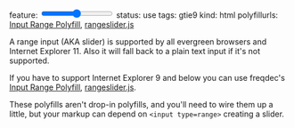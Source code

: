feature: <input type=range>
status: use
tags: gtie9
kind: html
polyfillurls: [Input Range Polyfill](https://github.com/freqdec/fd-slider), [rangeslider.js](http://rangeslider.js.org/)

A range input (AKA slider) is supported by all evergreen browsers and Internet Explorer 11. Also it will fall back to a plain text input if it's not supported.

If you have to support Internet Explorer 9 and below you can use freqdec's [Input Range Polyfill](https://github.com/freqdec/fd-slider), [rangeslider.js](http://rangeslider.js.org/).

These polyfills aren't drop-in polyfills, and you'll need to wire them up a little, but your markup can depend on `<input type=range>` creating a slider.
